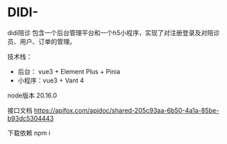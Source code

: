 # DIDI-
didi陪诊 包含一个后台管理平台和一个h5小程序，实现了对注册登录及对陪诊员、用户、订单的管理。

技术栈：
- 后台： vue3 + Element Plus + Pinia
- 小程序：vue3 + Vant 4

node版本 20.16.0

接口文档 https://apifox.com/apidoc/shared-205c93aa-6b50-4a1a-85be-b93dc5304443

下载依赖 npm i
